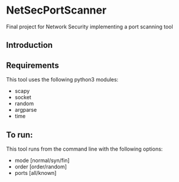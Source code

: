 # NetSecPortScanner
Final project for Network Security implementing a port scanning tool


## Introduction

## Requirements
This tool uses the following python3 modules:
* scapy
* socket
* random
* argparse
* time

## To run:

This tool runs from the command line with the following options:
* mode [normal/syn/fin] 
* order [order/random] 
* ports [all/known]
